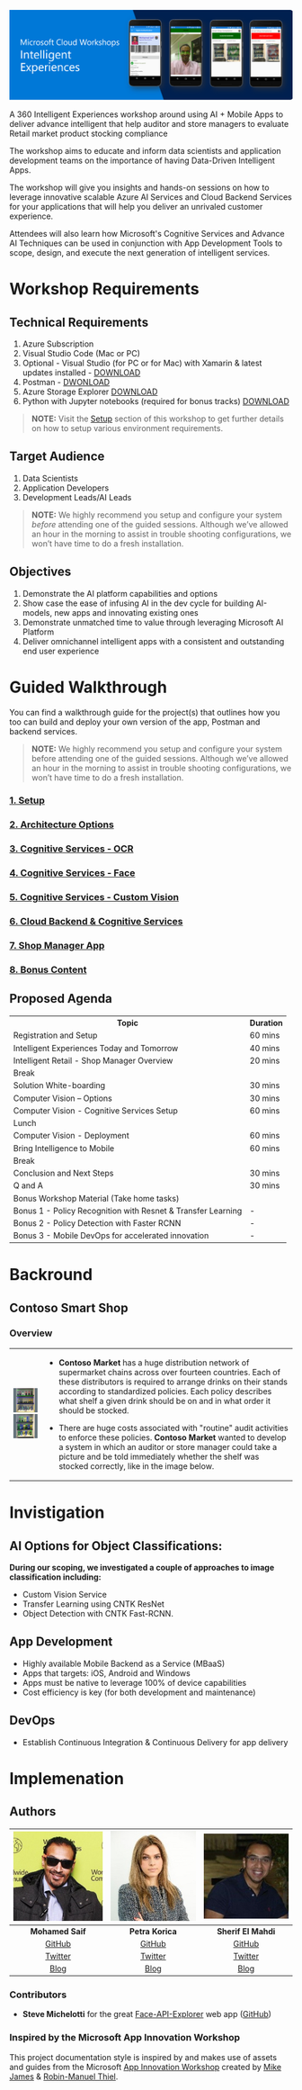﻿![Banner](Res/banner.png)

A 360 Intelligent Experiences workshop around using AI + Mobile Apps to deliver advance intelligent that help auditor and store managers to evaluate Retail market product stocking compliance

The workshop aims to educate and inform data scientists and application development teams on the importance of having Data-Driven Intelligent Apps.

The workshop will give you insights and hands-on sessions on how to leverage innovative scalable Azure AI Services and Cloud Backend Services for your applications that will help you deliver an unrivaled customer experience.

Attendees will also learn how Microsoft's Cognitive Services and Advance AI Techniques can be used in conjunction with App Development Tools to scope, design, and execute the next generation of intelligent services. 

# Workshop Requirements

## Technical Requirements

1. Azure Subscription
2. Visual Studio Code (Mac or PC)
3. Optional - Visual Studio (for PC or for Mac) with Xamarin & latest updates installed - [DOWNLOAD](https://visualstudio.microsoft.com/downloads/)
4. Postman - [DWONLOAD](https://www.getpostman.com/)
5. Azure Storage Explorer [DOWNLOAD](https://azure.microsoft.com/en-us/features/storage-explorer/)
6. Python with Jupyter notebooks (required for bonus tracks) [DOWNLOAD](http://jupyter.org/)

> **NOTE:** Visit the [Setup](WalkthroughGuide/01-Setup/README.md) section of this workshop to get further details on how to setup various environment requirements.

## Target Audience

1. Data Scientists  
2. Application Developers
3. Development Leads/AI Leads

> **NOTE:** We highly recommend you setup and configure your system *before* attending one of the guided sessions. Although we’ve allowed an hour in the morning to assist in trouble shooting configurations, we won’t have time to do a fresh installation.

## Objectives

1. Demonstrate the AI platform capabilities and options
2. Show case the ease of infusing AI in the dev cycle for building AI-models,  new apps and innovating existing ones
3. Demonstrate unmatched time to value through leveraging Microsoft AI Platform
4. Deliver omnichannel intelligent apps with a consistent and outstanding end user experience

# Guided Walkthrough

You can find a walkthrough guide for the project(s) that outlines how you too can build and deploy your own version of the app, Postman and backend services.

> **NOTE:** We highly recommend you setup and configure your system before attending one of the guided sessions. Although we’ve allowed an hour in the morning to assist in trouble shooting configurations, we won’t have time to do a fresh installation.

### [1. Setup](WalkthroughGuide/01-Setup/)

### [2. Architecture Options](WalkthroughGuide/02-ArchitectureOptions/)

### [3. Cognitive Services - OCR](WalkthroughGuide/03-CognitiveServices-OCR)

### [4. Cognitive Services - Face](WalkthroughGuide/04-CognitiveServices-Face)

### [5. Cognitive Services - Custom Vision](WalkthroughGuide/05-CognitiveServices-CustomVision)

### [6. Cloud Backend & Cognitive Services](WalkthroughGuide/06-CloudDeployment)

### [7. Shop Manager App](WalkthroughGuide/07-ShopManagerApp)

### [8. Bonus Content](WalkthroughGuide\Bonus)

## Proposed Agenda

<table>
<th>Topic</th>
<th>Duration</th>
<tr>
<td>Registration and Setup</td>
<td>60 mins</td>
<tr>
<tr>
<td>Intelligent Experiences Today and Tomorrow</td>
<td>40 mins</td>
</tr>
<tr>
<td>Intelligent Retail - Shop Manager Overview</td>
<td>20 mins</td>
</tr>
<tr>
<td colspan="2">Break</td>
</tr>
<tr>
<td>Solution White-boarding</td>
<td>30 mins</td>
</tr>
<tr>
<td>Computer Vision – Options</td>
<td>30 mins</td>
</tr>
<tr>
<td>Computer Vision - Cognitive Services Setup</td>
<td>60 mins</td>
</tr>
<tr>
<td colspan="2">Lunch</td>
</tr>
<td>Computer Vision - Deployment</td>
<td>60 mins</td>
</tr>
<tr>
<td>Bring Intelligence to Mobile</td>
<td>60 mins</td>
</tr>
<tr>
<td colspan="2">Break</td>
</tr>
<tr>
<td>Conclusion and Next Steps</td>
<td>30 mins</td>
</tr>
<tr>
<td>Q and A</td>
<td>30 mins</td>
</tr>
<tr>
<td colspan="2">Bonus Workshop Material (Take home tasks)</td>
</tr>
<tr>
<td>Bonus 1 - Policy Recognition with Resnet & Transfer Learning</td>
<td>-</td>
</tr>
<tr>
<td>Bonus 2 - Policy Detection with Faster RCNN</td>
<td>-</td>
</tr>
<tr>
<td>Bonus 3 - Mobile DevOps for accelerated innovation</td>
<td>-</td>
</tr>
</table>

# Backround

## Contoso Smart Shop

### Overview
<table>
    <tr>
        <td>
            <img src="Res/ai-store-policy-1.png" />
            <br/>
            <img src="Res/ai-store-policy-2.png" />
        </td>
        <td>

* **Contoso Market** has a huge distribution network of supermarket chains across over fourteen countries. Each of these distributors is required to arrange drinks on their stands according to standardized policies. Each policy describes what shelf a given drink should be on and in what order it should be stocked.​

* There are huge costs associated with "routine" audit activities to enforce these policies. **Contoso Market** wanted to develop a system in which an auditor or store manager could take a picture and be told immediately whether the shelf was stocked correctly, like in the image below.​
        </td>
    </tr>
</table>

# Invistigation

## AI Options for Object Classifications:
**During our scoping, we investigated a couple of approaches to image classification including:**
* Custom Vision Service
* Transfer Learning using CNTK ResNet 
* Object Detection with CNTK Fast-RCNN. 
## App Development
* Highly available Mobile Backend as a Service (MBaaS) 
* Apps that targets: iOS, Android and Windows
* Apps must be native to leverage 100% of device capabilities 
* Cost efficiency is key (for both development and maintenance)
## DevOps
* Establish Continuous Integration & Continuous Delivery for app delivery

# Implemenation



## Authors

|      ![Photo](Res/mohamed-saif.jpg)            |    ![Photo](Res/petra-korica.jpg)            |        ![Photo](Res/sherif-elmahdi.jpg)        |
|:----------------------------------------------:|:--------------------------------------------:|:----------------------------------------------:|
|                 **Mohamed Saif**               |            **Petra Korica**                  |                 **Sherif El Mahdi**            |
|     [GitHub](https://github.com/mohamedsaif)   | [GitHub](https://github.com/)                |  [GitHub](https://github.com/SherifElMahdi)    |
|  [Twitter](https://twitter.com/mohamedsaif101) | [Twitter](https://twitter.com/)              |        [Twitter](https://twitter.com/)         |
|         [Blog](http://blog.mohamedsaif.com)    |         [Blog](https://microsoft.com/)       |          [Blog](https://microsoft.com)         |



### Contributors

- **Steve Michelotti** for the great [Face-API-Explorer](https://github.com/smichelotti/ps-face-api-explorer) web app ([GitHub](https://github.com/smichelotti))

### Inspired by the Microsoft App Innovation Workshop
This project documentation style is inspired by and makes use of assets and guides from the Microsoft [App Innovation Workshop](https://github.com/Microsoft/app-innovation-workshop) created by [Mike James](https://github.com/MikeCodesDotNET) & [Robin-Manuel Thiel](https://github.com/robinmanuelthiel).
